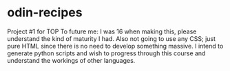 # odin-recipes
Project #1 for TOP
To future me: I was 16 when making this, please understand the kind of maturity I had.
Also not going to use any CSS; just pure HTML since there is no need to develop something massive. 
I intend to generate python scripts and wish to progress through this course and understand the workings of other languages. 